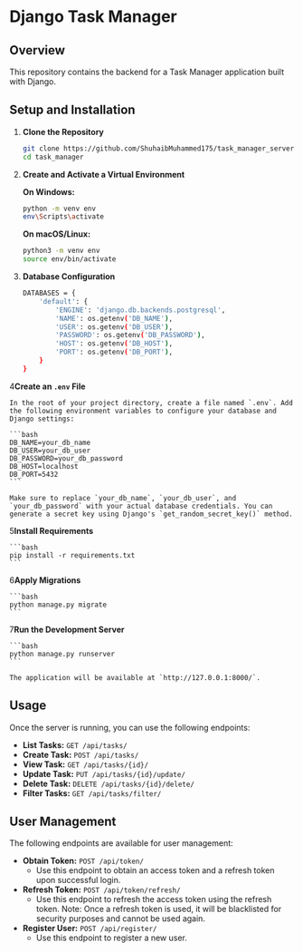 # Django Task Manager

## Overview

This repository contains the backend for a Task Manager application built with Django.

## Setup and Installation

1. **Clone the Repository**

    ```bash
    git clone https://github.com/ShuhaibMuhammed175/task_manager_server-side.git
    cd task_manager
    ```

2. **Create and Activate a Virtual Environment**

    **On Windows:**

    ```bash
    python -m venv env
    env\Scripts\activate
    ```

    **On macOS/Linux:**

    ```bash
    python3 -m venv env
    source env/bin/activate
    ```
3. **Database Configuration**

    ```bash
    DATABASES = {
        'default': {
            'ENGINE': 'django.db.backends.postgresql',
            'NAME': os.getenv('DB_NAME'),
            'USER': os.getenv('DB_USER'),
            'PASSWORD': os.getenv('DB_PASSWORD'),
            'HOST': os.getenv('DB_HOST'),
            'PORT': os.getenv('DB_PORT'),
        }
    }
    ```

    
4**Create an `.env` File**

    In the root of your project directory, create a file named `.env`. Add the following environment variables to configure your database and Django settings:

    ```bash
    DB_NAME=your_db_name
    DB_USER=your_db_user
    DB_PASSWORD=your_db_password
    DB_HOST=localhost
    DB_PORT=5432
    ```

    Make sure to replace `your_db_name`, `your_db_user`, and `your_db_password` with your actual database credentials. You can generate a secret key using Django's `get_random_secret_key()` method.

5**Install Requirements**

    ```bash
    pip install -r requirements.txt
    ```

6**Apply Migrations**

    ```bash
    python manage.py migrate
    ```

7**Run the Development Server**

    ```bash
    python manage.py runserver
    ```

    The application will be available at `http://127.0.0.1:8000/`.

## Usage

Once the server is running, you can use the following endpoints:

- **List Tasks:** `GET /api/tasks/`
- **Create Task:** `POST /api/tasks/`
- **View Task:** `GET /api/tasks/{id}/`
- **Update Task:** `PUT /api/tasks/{id}/update/`
- **Delete Task:** `DELETE /api/tasks/{id}/delete/`
- **Filter Tasks:** `GET /api/tasks/filter/`

## User Management

The following endpoints are available for user management:

- **Obtain Token:** `POST /api/token/`
  - Use this endpoint to obtain an access token and a refresh token upon successful login.
- **Refresh Token:** `POST /api/token/refresh/`
  - Use this endpoint to refresh the access token using the refresh token. Note: Once a refresh token is used, it will be blacklisted for security purposes and cannot be used again.
- **Register User:** `POST /api/register/`
  - Use this endpoint to register a new user.




